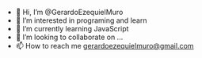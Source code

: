 - 👋 Hi, I’m @GerardoEzequielMuro
- 👀 I’m interested in programing and learn
- 🌱 I’m currently learning JavaScript
- 💞️ I’m looking to collaborate on ...
- 📫 How to reach me gerardoezequielmuro@gmail.com

<!---
GerardoEzequielMuro/GerardoEzequielMuro is a ✨ special ✨ repository because its `README.md` (this file) appears on your GitHub profile.
You can click the Preview link to take a look at your changes.
--->
